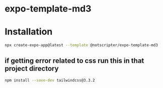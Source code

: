 # expo-template-md3

# Installation

```bash
npx create-expo-app@latest --template @notscripter/expo-template-md3
```

## if getting error related to css run this in that project directory

```bash
npm install --save-dev tailwindcss@3.3.2
```
